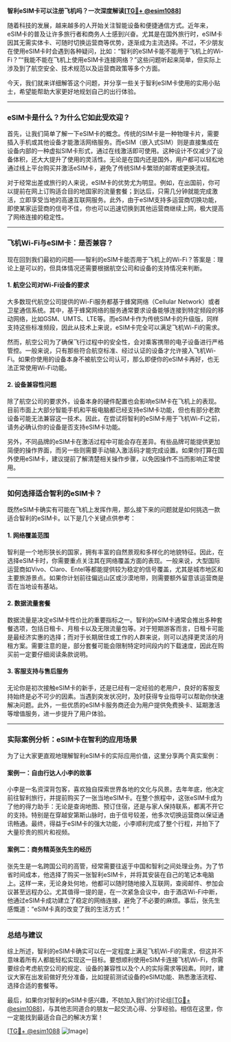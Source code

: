 **智利eSIM卡可以注册飞机吗？一次深度解读[[TG💪+ @esim1088](https://t.me/s/esim1088)]**

随着科技的发展，越来越多的人开始关注智能设备和便捷通信方式。近年来，eSIM卡的普及让许多旅行者和商务人士感到兴奋。尤其是在国外旅行时，eSIM卡因其无需实体卡、可随时切换运营商等优势，逐渐成为主流选择。不过，不少朋友在使用eSIM卡时会遇到各种疑问，比如：“智利的eSIM卡能不能用于飞机上的Wi-Fi？”“我能不能在飞机上使用eSIM卡连接网络？”这些问题听起来简单，但实际上涉及到了航空安全、技术规范以及运营商政策等多个方面。

今天，我们就来详细解答这个问题，并分享一些关于智利eSIM卡使用的实用小贴士，希望能帮助大家更好地规划自己的出行体验。

---

### eSIM卡是什么？为什么它如此受欢迎？

首先，让我们简单了解一下eSIM卡的概念。传统的SIM卡是一种物理卡片，需要插入手机或其他设备才能激活网络服务。而eSIM（嵌入式SIM）则是直接集成在设备内部的一种虚拟SIM卡形式，通过在线激活即可使用。这种设计不仅减少了设备体积，还大大提升了使用的灵活性。无论是在国内还是国外，用户都可以轻松地通过线上平台购买并激活eSIM卡，避免了传统SIM卡繁琐的邮寄或更换流程。

对于经常出差或旅行的人来说，eSIM卡的优势尤为明显。例如，在出国前，你可以提前在网上订购适合目的地国家的流量套餐；到达后，只需几分钟就能完成激活，立即享受当地的高速互联网服务。此外，由于eSIM支持多运营商切换功能，即使某家运营商的信号不佳，你也可以迅速切换到其他运营商继续上网，极大提高了网络连接的稳定性。

---

### 飞机Wi-Fi与eSIM卡：是否兼容？

现在回到我们最初的问题——智利的eSIM卡能否用于飞机上的Wi-Fi？答案是：理论上是可以的，但具体情况还需要根据航空公司和设备的支持情况来判断。

#### 1. 航空公司对Wi-Fi设备的要求

大多数现代航空公司提供的Wi-Fi服务都基于蜂窝网络（Cellular Network）或者卫星通信系统。其中，基于蜂窝网络的服务通常要求设备能够连接到特定频段的移动网络，比如GSM、UMTS、LTE等。而eSIM卡作为传统SIM卡的升级版，同样支持这些标准频段，因此从技术上来说，eSIM卡完全可以满足飞机Wi-Fi的需求。

然而，航空公司为了确保飞行过程中的安全性，会对乘客携带的电子设备进行严格管控。一般来说，只有那些符合航空标准、经过认证的设备才允许接入飞机Wi-Fi。如果你使用的设备本身不被航空公司认可，那么即便你的eSIM卡再好，也无法正常使用Wi-Fi功能。

#### 2. 设备兼容性问题

除了航空公司的要求外，设备本身的硬件配置也会影响eSIM卡在飞机上的表现。目前市面上大部分智能手机和平板电脑都已经支持eSIM卡功能，但也有部分老款设备可能无法兼容这一技术。因此，在尝试将智利的eSIM卡用于飞机Wi-Fi之前，请务必确认你的设备是否支持eSIM卡功能。

另外，不同品牌的eSIM卡在激活过程中可能会存在差异。有些品牌可能提供更加简便的操作界面，而另一些则需要手动输入激活码才能完成设置。如果你打算在国外使用eSIM卡，建议提前了解清楚相关操作步骤，以免因操作不当而影响正常使用。

---

### 如何选择适合智利的eSIM卡？

既然eSIM卡确实有可能在飞机上发挥作用，那么接下来的问题就是如何挑选一款适合智利的eSIM卡。以下是几个关键点供参考：

#### 1. 网络覆盖范围

智利是一个地形狭长的国家，拥有丰富的自然景观和多样化的地貌特征。因此，在选择eSIM卡时，你需要重点关注其在网络覆盖方面的表现。一般来说，大型国际运营商如Vivo、Claro、Entel等都能提供较为稳定的信号覆盖，尤其是城市地区和主要旅游景点。如果你计划前往偏远山区或沙漠地带，则需要额外留意该运营商是否在当地设有基站。

#### 2. 数据流量套餐

数据流量是决定eSIM卡性价比的重要指标之一。智利的eSIM卡通常会推出多种套餐选项，包括日租卡、月租卡以及无限流量包等。对于短期游客而言，日租卡可能是最经济实惠的选择；而对于长期居住或工作的人群来说，则可以选择更灵活的月租方案。需要注意的是，部分套餐可能会限制特定时间段内的下载速度，因此在购买前一定要仔细阅读条款说明。

#### 3. 客服支持与售后服务

无论你是初次接触eSIM卡的新手，还是已经有一定经验的老用户，良好的客服支持始终是必不可少的因素。当遇到突发状况时，及时获得专业指导可以帮助你快速解决问题。此外，一些优质的eSIM卡服务商还会为用户提供免费换卡、延期激活等增值服务，进一步提升了用户体验。

---

### 实际案例分析：eSIM卡在智利的应用场景

为了让大家更直观地理解智利eSIM卡的实际应用价值，这里分享两个真实案例：

#### 案例一：自由行达人小李的故事

小李是一名资深背包客，喜欢独自探索世界各地的文化与风景。去年年底，他决定前往智利旅行，并提前购买了一张当地eSIM卡。在整个旅程中，这张eSIM卡成为了他的得力助手：无论是查询地图、预订住宿，还是与家人保持联系，都离不开它的支持。特别是在穿越安第斯山脉时，由于信号较差，他多次切换运营商以保证通讯畅通。最终，得益于eSIM卡的强大功能，小李顺利完成了整个行程，并拍下了大量珍贵的照片和视频。

#### 案例二：商务精英张先生的经历

张先生是一名跨国公司的高管，经常需要往返于中国和智利之间处理业务。为了节省时间成本，他选择了购买一张智利eSIM卡，并将其安装在自己的笔记本电脑上。这样一来，无论身处何地，他都可以随时随地接入互联网，查阅邮件、参加会议甚至远程办公。尤其值得一提的是，在一次紧急会议中，由于酒店Wi-Fi中断，他通过eSIM卡成功建立了稳定的网络连接，避免了不必要的麻烦。事后，张先生感慨道：“eSIM卡真的改变了我的生活方式！”

---

### 总结与建议

综上所述，智利的eSIM卡确实可以在一定程度上满足飞机Wi-Fi的需求，但这并不意味着所有人都能轻松实现这一目标。要想顺利使用eSIM卡连接飞机Wi-Fi，你需要综合考虑航空公司的规定、设备的兼容性以及个人的实际需求等因素。同时，建议大家在出发前做好充分准备，比如提前测试设备的eSIM功能、熟悉激活流程、选择合适的套餐等。

最后，如果你对智利的eSIM卡感兴趣，不妨加入我们的讨论组[[TG💪+ @esim1088](https://t.me/s/esim1088)]，与其他志同道合的朋友一起交流心得、分享经验。相信在这里，你一定能找到最适合自己的解决方案！

[[TG💪+ @esim1088](https://t.me/s/esim1088) ![Image](https://i.postimg.cc/4NQfJmqS/Snipaste-2025-05-13-00-14-12.png)]
